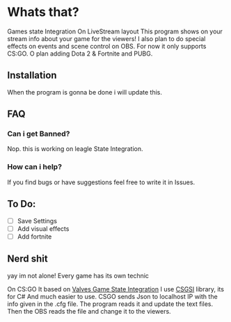 # Whats that?
Games state Integration On LiveStream layout
This program shows on your stream info about your game for the viewers!
I also plan to do special effects on events and scene control on OBS.
For now it only supports CS:GO. O plan adding Dota 2  & Fortnite and PUBG.


## Installation
When the program is gonna be done i will update this.


## FAQ
### Can i get Banned?
Nop. this is working on leagle State Integration.

### How can i help?
If you find bugs or have suggestions feel free to write it in Issues.


## To Do:
- [ ] Save Settings
- [ ] Add visual effects
- [ ] Add fortnite

## Nerd shit
yay im not alone!
Every game has its own technic 

On CS:GO It based on [Valves Game State Integration](https://developer.valvesoftware.com/wiki/Counter-Strike:_Global_Offensive_Game_State_Integration)
I use [CSGSI](https://github.com/rakijah/CSGSI) library, its for C# And much easier to use.
CSGO sends Json to localhost IP with the info given in the .cfg file.
The program reads it and update the text files. Then the OBS reads the file and change it to the viewers.
